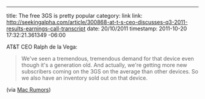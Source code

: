 --- 
title: The free 3GS is pretty popular
category: link
link: http://seekingalpha.com/article/300868-at-t-s-ceo-discusses-q3-2011-results-earnings-call-transcript
date: 20/10/2011
timestamp: 2011-10-20 17:32:21.361349 -06:00

AT&T CEO Ralph de la Vega:

> We've seen a tremendous, tremendous demand for that device even though it's a generation old. And actually, we're getting more new subscribers coming on the 3GS on the average than other devices. So we also have an inventory sold out on that device.

(via [Mac Rumors](http://www.macrumors.com/2011/10/20/att-seeing-tremendous-demand-for-free-iphone-3gs/ "MacRumors"))

